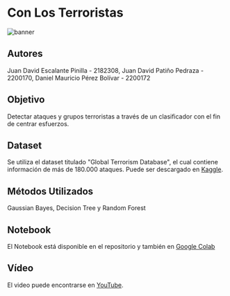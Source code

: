 # Con Los Terroristas

![banner](https://github.com/UntetheredJ/AI-Project-Terrorism/assets/101756457/5e6fb54a-bb50-4b84-96fe-55d877f334b3)

## Autores
Juan David Escalante Pinilla - 2182308, Juan David Patiño Pedraza - 2200170, Daniel Mauricio Pérez Bolívar - 2200172

## Objetivo
Detectar ataques y grupos terroristas a través de un clasificador con el fin de centrar esfuerzos.

## Dataset
Se utiliza el dataset titulado "Global Terrorism Database", el cual contiene información de más de 180.000 ataques. Puede ser descargado en [Kaggle](https://www.kaggle.com/datasets/START-UMD/gtd).

## Métodos Utilizados
Gaussian Bayes, Decision Tree y Random Forest

## Notebook
El Notebook está disponible en el repositorio y también en [Google Colab](https://colab.research.google.com/drive/1rUYOftuBa8iAMaCDN65oRRoAbih9WHMC?usp=sharing)

## Vídeo
El video puede encontrarse en [YouTube](www.youtube.com).
